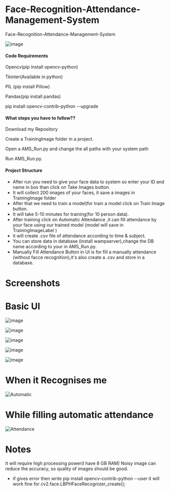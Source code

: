 # Face-Recognition-Attendance-Management-System
Face-Recognition-Attendance-Management-System

![image](https://user-images.githubusercontent.com/87268584/221373085-0fa8e345-ad2b-440f-b3d6-806641998838.png)



#### Code Requirements

Opencv(pip install opencv-python)

Tkinter(Available in python)

PIL (pip install Pillow)

Pandas(pip install pandas)

pip install opencv-contrib-python --upgrade


#### What steps you have to follow??

Download my Repository

Create a TrainingImage folder in a project.

Open a AMS_Run.py and change the all paths with your system path

Run AMS_Run.py.

#### Project Structure

* After run you need to give your face data to system so enter your ID and name in box than click on Take Images button.
* It will collect 200 images of your faces, it save a images in TrainingImage folder
* After that we need to train a model(for train a model click on Train Image button.
* It will take 5-10 minutes for training(for 10 person data).
* After training click on Automatic Attendance ,it can fill attendance by your face using our trained model (model will save in TrainingImageLabel )
* it will create .csv file of attendance according to time & subject.
* You can store data in database (install wampserver),change the DB name according to your in AMS_Run.py.
* Manually Fill Attendance Button in UI is for fill a manually attendance (without facce recognition),it's also create a .csv and store in a database.

# Screenshots
# Basic UI

![image](https://user-images.githubusercontent.com/87268584/221373654-b59471c8-38eb-437e-8219-280715da1286.png)


![image](https://user-images.githubusercontent.com/87268584/221373690-593d7b54-7083-4d68-8a51-4d70f7076ecb.png)

![image](https://user-images.githubusercontent.com/87268584/221373773-dccd9477-e818-47df-af14-21f60d47215a.png)


![image](https://user-images.githubusercontent.com/87268584/221373811-3faf8b7f-224e-4c98-bbb2-57646f59591f.png)

![image](https://user-images.githubusercontent.com/87268584/221373865-7fd3855d-6dec-4d4d-bde3-d0759a9afb50.png)



# When it Recognises me

![Automatic](https://user-images.githubusercontent.com/87268584/221363846-f8bb4d7a-e454-4c79-8597-11ffee154c8f.png)

# While filling automatic attendance

![Attendance](https://user-images.githubusercontent.com/87268584/221363933-a3eddceb-7ced-4f59-bce7-9705870d4922.png)


# Notes

It will require high processing power(I have 8 GB RAM)
Noisy image can reduce the accuracy, so quality of images should be good.

* if gives error then
  write
  pip install opencv-contrib-python --user
  it will work fine for cv2.face.LBPHFaceRecognizer_create();





